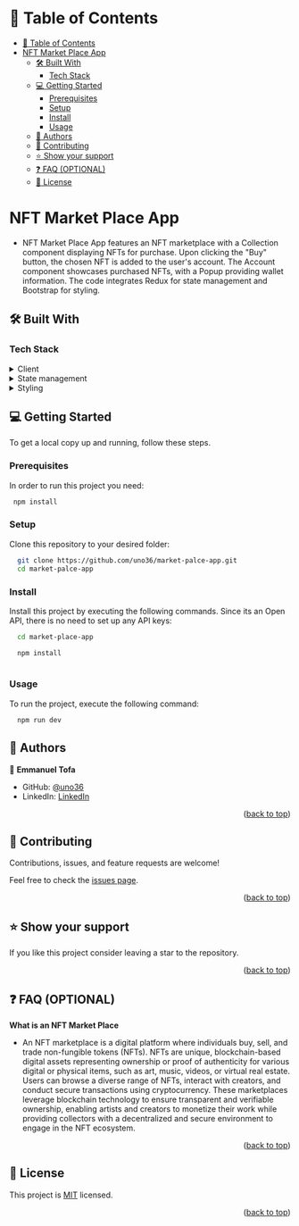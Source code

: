 # 📗 Table of Contents

- [📗 Table of Contents](#-table-of-contents)
- [NFT Market Place App ](#nft-market-place-app-)
  - [🛠 Built With ](#-built-with-)
    - [Tech Stack ](#tech-stack-)
  - [💻 Getting Started ](#-getting-started-)
    - [Prerequisites](#prerequisites)
    - [Setup](#setup)
    - [Install](#install)
    - [Usage](#usage)
  - [👥 Authors ](#-authors-)
  - [🤝 Contributing ](#-contributing-)
  - [⭐️ Show your support ](#️-show-your-support-)
  - [❓ FAQ (OPTIONAL) ](#-faq-optional-)
  - [📝 License ](#-license-)

<!-- PROJECT DESCRIPTION -->

# NFT Market Place App <a name="about-project"></a>

  - NFT Market Place App features an NFT marketplace with a Collection component displaying NFTs for purchase. Upon clicking the "Buy" button, the chosen NFT is added to the user's account. The Account component showcases purchased NFTs, with a Popup providing wallet information. The code integrates Redux for state management and Bootstrap for styling.

## 🛠 Built With <a name="built-with"></a>

### Tech Stack <a name="tech-stack"></a>

<details>
  <summary>Client</summary>
  <ul>
    <li><a href="https://react.dev/">React</a></li>
  </ul>
</details>

<details>
  <summary>State management</summary>
  <ul>
    <li><a href="https://react-redux.js.org/">React-redux & Recux-toolkit</a></li>
  </ul>
</details>

<details>
<summary>Styling</summary>
  <ul>
    <li><a href="https://react-redux.js.org">Bootstrap & CSS</a></li>
  </ul>
</details>
<!-- GETTING STARTED -->

## 💻 Getting Started <a name="getting-started"></a>

To get a local copy up and running, follow these steps.

### Prerequisites

In order to run this project you need:

```sh
 npm install
```

### Setup

Clone this repository to your desired folder:

```sh  
  git clone https://github.com/uno36/market-palce-app.git
  cd market-palce-app  
```

### Install

Install this project by executing the following commands. Since its an Open API, there is no need to set up any API keys:

```sh
  cd market-place-app

  npm install
  
```

### Usage

To run the project, execute the following command:

```sh
  npm run dev
```

<!-- AUTHORS -->

## 👥 Authors <a name="authors"></a>

👤 **Emmanuel Tofa**

- GitHub: [@uno36](https://github.com/uno36)
- LinkedIn: [LinkedIn](https://linkedin.com/in/emmanuel-tofa-673b2516a)

<p align="right">(<a href="#readme-top">back to top</a>)</p>

<!-- CONTRIBUTING -->

## 🤝 Contributing <a name="contributing"></a>

Contributions, issues, and feature requests are welcome!

Feel free to check the [issues page](../../issues/).

<p align="right">(<a href="#readme-top">back to top</a>)</p>

<!-- SUPPORT -->

## ⭐️ Show your support <a name="support"></a>

If you like this project consider leaving a star to the repository.

<p align="right">(<a href="#readme-top">back to top</a>)</p>

<!-- FAQ (optional) -->

## ❓ FAQ (OPTIONAL) <a name="faq"></a>

**What is an NFT Market Place**
- An NFT marketplace is a digital platform where individuals buy, sell, and trade non-fungible tokens (NFTs). NFTs are unique, blockchain-based digital assets representing ownership or proof of authenticity for various digital or physical items, such as art, music, videos, or virtual real estate. Users can browse a diverse range of NFTs, interact with creators, and conduct secure transactions using cryptocurrency. These marketplaces leverage blockchain technology to ensure transparent and verifiable ownership, enabling artists and creators to monetize their work while providing collectors with a decentralized and secure environment to engage in the NFT ecosystem.

<p align="right">(<a href="#readme-top">back to top</a>)</p>


<!-- LICENSE -->

## 📝 License <a name="license"></a>

This project is [MIT](LICENSE) licensed.


<p align="right">(<a href="#readme-top">back to top</a>)</p>
